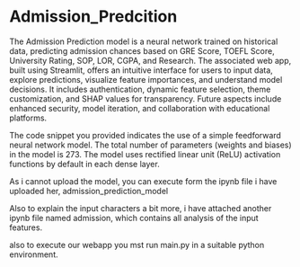 # Admission_Predcition
The Admission Prediction model is a neural network trained on historical data, predicting admission chances based on GRE Score, TOEFL Score, University Rating, SOP, LOR, CGPA, and Research. The associated web app, built using Streamlit, offers an intuitive interface for users to input data, explore predictions, visualize feature importances, and understand model decisions. It includes authentication, dynamic feature selection, theme customization, and SHAP values for transparency. Future aspects include enhanced security, model iteration, and collaboration with educational platforms.

The code snippet you provided indicates the use of a simple feedforward neural network model. 
The total number of parameters (weights and biases) in the model is 273. The model uses rectified linear unit (ReLU) activation functions by default in each dense layer.

As i cannot upload the model, you can execute form the ipynb file i have uploaded her, admission_prediction_model

Also to explain the input characters a bit more, i have attached another ipynb file named admission, which contains all analysis of the input features.

also to execute our webapp you mst run main.py in a suitable python environment.
